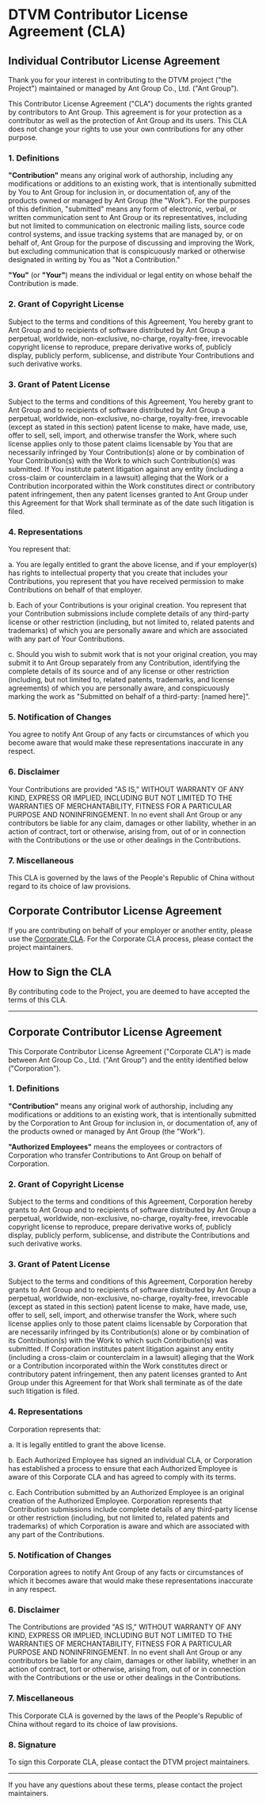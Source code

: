 # DTVM Contributor License Agreement (CLA)

## Individual Contributor License Agreement

Thank you for your interest in contributing to the DTVM project ("the Project") maintained or managed by Ant Group Co., Ltd. ("Ant Group"). 

This Contributor License Agreement ("CLA") documents the rights granted by contributors to Ant Group. This agreement is for your protection as a contributor as well as the protection of Ant Group and its users. This CLA does not change your rights to use your own contributions for any other purpose.

### 1. Definitions

**"Contribution"** means any original work of authorship, including any modifications or additions to an existing work, that is intentionally submitted by You to Ant Group for inclusion in, or documentation of, any of the products owned or managed by Ant Group (the "Work"). For the purposes of this definition, "submitted" means any form of electronic, verbal, or written communication sent to Ant Group or its representatives, including but not limited to communication on electronic mailing lists, source code control systems, and issue tracking systems that are managed by, or on behalf of, Ant Group for the purpose of discussing and improving the Work, but excluding communication that is conspicuously marked or otherwise designated in writing by You as "Not a Contribution."

**"You"** (or **"Your"**) means the individual or legal entity on whose behalf the Contribution is made.

### 2. Grant of Copyright License

Subject to the terms and conditions of this Agreement, You hereby grant to Ant Group and to recipients of software distributed by Ant Group a perpetual, worldwide, non-exclusive, no-charge, royalty-free, irrevocable copyright license to reproduce, prepare derivative works of, publicly display, publicly perform, sublicense, and distribute Your Contributions and such derivative works.

### 3. Grant of Patent License

Subject to the terms and conditions of this Agreement, You hereby grant to Ant Group and to recipients of software distributed by Ant Group a perpetual, worldwide, non-exclusive, no-charge, royalty-free, irrevocable (except as stated in this section) patent license to make, have made, use, offer to sell, sell, import, and otherwise transfer the Work, where such license applies only to those patent claims licensable by You that are necessarily infringed by Your Contribution(s) alone or by combination of Your Contribution(s) with the Work to which such Contribution(s) was submitted. If You institute patent litigation against any entity (including a cross-claim or counterclaim in a lawsuit) alleging that the Work or a Contribution incorporated within the Work constitutes direct or contributory patent infringement, then any patent licenses granted to Ant Group under this Agreement for that Work shall terminate as of the date such litigation is filed.

### 4. Representations

You represent that:

a. You are legally entitled to grant the above license, and if your employer(s) has rights to intellectual property that you create that includes your Contributions, you represent that you have received permission to make Contributions on behalf of that employer.

b. Each of your Contributions is your original creation. You represent that your Contribution submissions include complete details of any third-party license or other restriction (including, but not limited to, related patents and trademarks) of which you are personally aware and which are associated with any part of Your Contributions.

c. Should you wish to submit work that is not your original creation, you may submit it to Ant Group separately from any Contribution, identifying the complete details of its source and of any license or other restriction (including, but not limited to, related patents, trademarks, and license agreements) of which you are personally aware, and conspicuously marking the work as "Submitted on behalf of a third-party: [named here]".

### 5. Notification of Changes

You agree to notify Ant Group of any facts or circumstances of which you become aware that would make these representations inaccurate in any respect.

### 6. Disclaimer

Your Contributions are provided "AS IS," WITHOUT WARRANTY OF ANY KIND, EXPRESS OR IMPLIED, INCLUDING BUT NOT LIMITED TO THE WARRANTIES OF MERCHANTABILITY, FITNESS FOR A PARTICULAR PURPOSE AND NONINFRINGEMENT. In no event shall Ant Group or any contributors be liable for any claim, damages or other liability, whether in an action of contract, tort or otherwise, arising from, out of or in connection with the Contributions or the use or other dealings in the Contributions.

### 7. Miscellaneous

This CLA is governed by the laws of the People's Republic of China without regard to its choice of law provisions.

## Corporate Contributor License Agreement

If you are contributing on behalf of your employer or another entity, please use the [Corporate CLA](#corporate-contributor-license-agreement). For the Corporate CLA process, please contact the project maintainers.

## How to Sign the CLA

By contributing code to the Project, you are deemed to have accepted the terms of this CLA.

---

## Corporate Contributor License Agreement

This Corporate Contributor License Agreement ("Corporate CLA") is made between Ant Group Co., Ltd. ("Ant Group") and the entity identified below ("Corporation").

### 1. Definitions

**"Contribution"** means any original work of authorship, including any modifications or additions to an existing work, that is intentionally submitted by the Corporation to Ant Group for inclusion in, or documentation of, any of the products owned or managed by Ant Group (the "Work").

**"Authorized Employees"** means the employees or contractors of Corporation who transfer Contributions to Ant Group on behalf of Corporation.

### 2. Grant of Copyright License

Subject to the terms and conditions of this Agreement, Corporation hereby grants to Ant Group and to recipients of software distributed by Ant Group a perpetual, worldwide, non-exclusive, no-charge, royalty-free, irrevocable copyright license to reproduce, prepare derivative works of, publicly display, publicly perform, sublicense, and distribute the Contributions and such derivative works.

### 3. Grant of Patent License

Subject to the terms and conditions of this Agreement, Corporation hereby grants to Ant Group and to recipients of software distributed by Ant Group a perpetual, worldwide, non-exclusive, no-charge, royalty-free, irrevocable (except as stated in this section) patent license to make, have made, use, offer to sell, sell, import, and otherwise transfer the Work, where such license applies only to those patent claims licensable by Corporation that are necessarily infringed by its Contribution(s) alone or by combination of its Contribution(s) with the Work to which such Contribution(s) was submitted. If Corporation institutes patent litigation against any entity (including a cross-claim or counterclaim in a lawsuit) alleging that the Work or a Contribution incorporated within the Work constitutes direct or contributory patent infringement, then any patent licenses granted to Ant Group under this Agreement for that Work shall terminate as of the date such litigation is filed.

### 4. Representations

Corporation represents that:

a. It is legally entitled to grant the above license.

b. Each Authorized Employee has signed an individual CLA, or Corporation has established a process to ensure that each Authorized Employee is aware of this Corporate CLA and has agreed to comply with its terms.

c. Each Contribution submitted by an Authorized Employee is an original creation of the Authorized Employee. Corporation represents that Contribution submissions include complete details of any third-party license or other restriction (including, but not limited to, related patents and trademarks) of which Corporation is aware and which are associated with any part of the Contributions.

### 5. Notification of Changes

Corporation agrees to notify Ant Group of any facts or circumstances of which it becomes aware that would make these representations inaccurate in any respect.

### 6. Disclaimer

The Contributions are provided "AS IS," WITHOUT WARRANTY OF ANY KIND, EXPRESS OR IMPLIED, INCLUDING BUT NOT LIMITED TO THE WARRANTIES OF MERCHANTABILITY, FITNESS FOR A PARTICULAR PURPOSE AND NONINFRINGEMENT. In no event shall Ant Group or any contributors be liable for any claim, damages or other liability, whether in an action of contract, tort or otherwise, arising from, out of or in connection with the Contributions or the use or other dealings in the Contributions.

### 7. Miscellaneous

This Corporate CLA is governed by the laws of the People's Republic of China without regard to its choice of law provisions.

### 8. Signature

To sign this Corporate CLA, please contact the DTVM project maintainers.

---

If you have any questions about these terms, please contact the project maintainers. 
